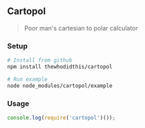 ## Cartopol
> Poor man's cartesian to polar calculator

### Setup
```sh
# Install from github
npm install thewhodidthis/cartopol

# Run example
node node_modules/cartopol/example
```

### Usage
```js
console.log(require('cartopol')());
```
